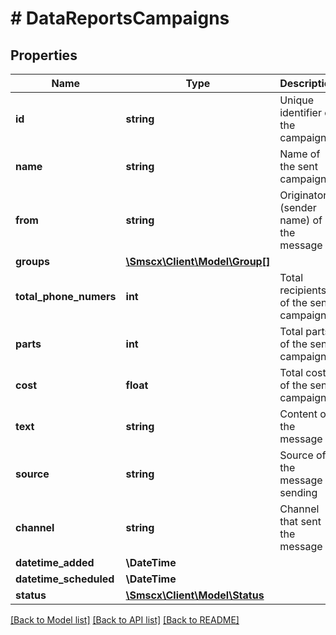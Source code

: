 # # DataReportsCampaigns

## Properties

Name | Type | Description | Notes
------------ | ------------- | ------------- | -------------
**id** | **string** | Unique identifier of the campaign |
**name** | **string** | Name of the sent campaign |
**from** | **string** | Originator (sender name) of the message |
**groups** | [**\Smscx\Client\Model\Group[]**](Group.md) |  |
**total_phone_numers** | **int** | Total recipients of the sent campaign |
**parts** | **int** | Total parts of the sent campaign |
**cost** | **float** | Total cost of the sent campaign |
**text** | **string** | Content of the message |
**source** | **string** | Source of the message sending |
**channel** | **string** | Channel that sent the message |
**datetime_added** | **\DateTime** |  |
**datetime_scheduled** | **\DateTime** |  |
**status** | [**\Smscx\Client\Model\Status**](Status.md) |  | [optional]

[[Back to Model list]](../../README.md#models) [[Back to API list]](../../README.md#endpoints) [[Back to README]](../../README.md)
